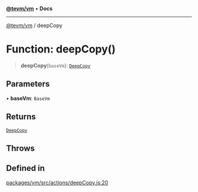 [**@tevm/vm**](../README.md) • **Docs**

***

[@tevm/vm](../globals.md) / deepCopy

# Function: deepCopy()

> **deepCopy**(`baseVm`): [`DeepCopy`](../type-aliases/DeepCopy.md)

## Parameters

• **baseVm**: `BaseVm`

## Returns

[`DeepCopy`](../type-aliases/DeepCopy.md)

## Throws

## Defined in

[packages/vm/src/actions/deepCopy.js:20](https://github.com/evmts/tevm-monorepo/blob/main/packages/vm/src/actions/deepCopy.js#L20)
